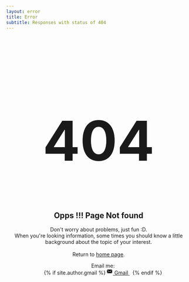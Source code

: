 ```yaml
---
layout: error
title: Error
subtitle: Responses with status of 404
---
```


<div align="center">
  <h1 style="font-size: 150px;"> 404 </h1>
  <h2>Opps !!! Page Not found</h2>
  <p>
    Don't worry about problems, just fun :D. <br>
    When you're looking information, some times you should know a little background about the topic of your interest. <br> <br>
    Return to <a href="/">home page</a>.
  </p>
  <ul class="contact-list">
    Email me: <br>
    {% if site.author.gmail %}
      <a href="mailto:{{ site.author.gmail }}">
        <span class="icon icon--email">
          <svg viewBox="0 0 16 16" width="16px" height="16px">
              <path d="M7,9L5.268,7.484l-4.952,4.245C0.496,11.896,0.739,12,1.007,12h11.986 c0.267,0,0.509-0.104,0.688-0.271L8.732,7.484L7,9z M13.684,2.271C13.504,2.103,13.262,2,12.993,2H1.007C0.74,2,0.498,2.104,0.318,2.273L7,8 L13.684,2.271z"/>
            <polygon points="0,2.878 0,11.186 4.833,7.079"/>
            <polygon points="9.167,7.079 14,11.186 14,2.875"/>
          </svg>
        </span>
        <span class="email">Gmail</span>
      </a>&nbsp;
    {% endif %}
  </ul>
</div>
